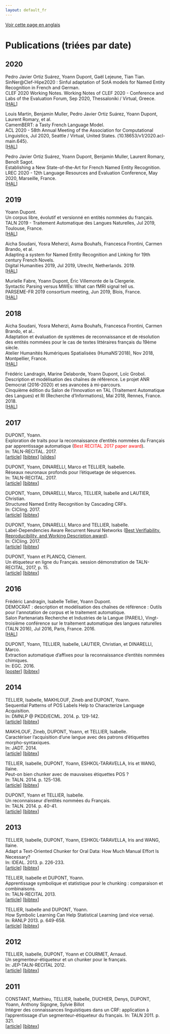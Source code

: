 ```yaml
---
layout: default_fr
---
```


[Voir cette page en anglais](publications-by_date-en)

# Publications (triées par date)

## 2020

Pedro Javier Ortiz Suárez, Yoann Dupont, Gaël Lejeune, Tian Tian.<br />
SinNer@Clef-Hipe2020 : Sinful adaptation of SotA models for Named Entity Recognition in French and German.<br />
CLEF 2020 Working Notes. Working Notes of CLEF 2020 - Conference and Labs of the Evaluation Forum, Sep 2020, Thessaloniki / Virtual, Greece.<br />
[[HAL](https://hal.inria.fr/hal-02984746)]

Louis Martin, Benjamin Muller, Pedro Javier Ortiz Suárez, Yoann Dupont, Laurent Romary, et al.<br />
CamemBERT: a Tasty French Language Model.<br />
ACL 2020 - 58th Annual Meeting of the Association for Computational Linguistics, Jul 2020, Seattle / Virtual, United States. ⟨10.18653/v1/2020.acl-main.645⟩.<br />
[[HAL](https://hal.inria.fr/hal-02889805)]

Pedro Javier Ortiz Suárez, Yoann Dupont, Benjamin Muller, Laurent Romary, Benoît Sagot.<br />
Establishing a New State-of-the-Art for French Named Entity Recognition.<br />
LREC 2020 - 12th Language Resources and Evaluation Conference, May 2020, Marseille, France.<br />
[[HAL](https://hal.inria.fr/hal-02617950v2)]

## 2019

Yoann Dupont.<br />
Un corpus libre, évolutif et versionné en entités nommées du français.<br />
TALN 2019 - Traitement Automatique des Langues Naturelles, Jul 2019, Toulouse, France.<br />
[[HAL](https://hal.archives-ouvertes.fr/hal-02448590)]

Aicha Soudani, Yosra Meherzi, Asma Bouhafs, Francesca Frontini, Carmen Brando, et al.<br />
Adapting a system for Named Entity Recognition and Linking for 19th century French Novels.<br />
Digital Humanities 2019, Jul 2019, Utrecht, Netherlands. 2019.<br />
[[HAL](https://hal.archives-ouvertes.fr/hal-02187283)]

Murielle Fabre, Yoann Dupont, Éric Villemonte de la Clergerie.<br />
Syntactic Parsing versus MWEs: What can fMRI signal tell us.<br />
PARSEME-FR 2019 consortium meeting, Jun 2019, Blois, France.<br />
[[HAL](https://hal.inria.fr/hal-02272288)]

## 2018

Aicha Soudani, Yosra Meherzi, Asma Bouhafs, Francesca Frontini, Carmen Brando, et al..<br />
Adaptation et évaluation de systèmes de reconnaissance et de résolution des entités nommées pour le cas de textes littéraires français du 19ème​ ​siècle.<br />
Atelier Humanités Numériques Spatialisées (HumaNS’2018), Nov 2018, Montpellier, France.<br />
[[HAL](https://hal.archives-ouvertes.fr/hal-01925816)]

Frédéric Landragin, Marine Delaborde, Yoann Dupont, Loïc Grobol.<br />
Description et modélisation des chaînes de référence. Le projet ANR Democrat (2016-2020) et ses avancées à mi-parcours.<br />
Cinquième édition du Salon de l’Innovation en TAL (Traitement Automatique des Langues) et RI (Recherche d’Informations), Mai 2018, Rennes, France. 2018.<br />
[[HAL](https://hal.archives-ouvertes.fr/hal-01797982)]

## 2017

DUPONT, Yoann.<br />
Exploration de traits pour la reconnaissance d’entités nommées du Français par apprentissage automatique (<span style="color:red">Best RECITAL 2017 paper award</span>).<br />
In: TALN-RECITAL. 2017.<br />
[[article](http://taln2017.cnrs.fr/wp-content/uploads/2017/06/actes_RECITAL_2017-Final.pdf#page=52)] [[bibtex](bibtex/dupont2017exploration.txt)] [[slides](files/slides/taln2017-Yoann_Dupont_exploration.pdf)]

DUPONT, Yoann, DINARELLI, Marco et TELLIER, Isabelle.<br />
Réseaux neuronaux profonds pour l’étiquetage de séquences.<br />
In: TALN-RECITAL. 2017.<br />
[[article](http://taln2017.cnrs.fr/wp-content/uploads/2017/06/actes_TALN_2017-vol2Final.pdf#page=31)] [[bibtex](bibtex/dupont2017reseaux.txt)]

DUPONT, Yoann, DINARELLI, Marco, TELLIER, Isabelle and LAUTIER, Christian.<br />
Structured Named Entity Recognition by Cascading CRFs.<br />
In: CICling. 2017.<br />
[[article](https://hal.archives-ouvertes.fr/hal-01579109/document)] [[bibtex](bibtex/dupont2017structured.txt)]

DUPONT, Yoann, DINARELLI, Marco and TELLIER, Isabelle.<br />
Label-Dependencies Aware Recurrent Neural Networks ([Best Verifiability, Reproducibility, and Working Description award](https://www.cicling.org/2017/#Awards)).<br />
In: CICling. 2017.<br />
[[article](http://www.marcodinarelli.it/publications/CICling2017_LDRNN.pdf)] [[bibtex](bibtex/dupont2017label.txt)]

DUPONT, Yoann et PLANCQ, Clément.<br />
Un étiqueteur en ligne du Français. session démonstration de TALN-RECITAL, 2017, p. 15.<br />
[[article](http://taln2017.cnrs.fr/wp-content/uploads/2017/06/actes_TALN_2017-vol3.pdf#page=25)] [[bibtex](bibtex/dupont2017etiqueteur.txt)]

## 2016

Frédéric Landragin, Isabelle Tellier, Yoann Dupont.<br />
DEMOCRAT : description et modélisation des chaînes de référence : Outils pour l'annotation de corpus et le traitement automatique.<br />
Salon Partenariats Recherche et Industries de la Langue (PAREIL), Vingt-troisième conférence sur le traitement automatique des langues naturelles (TALN 2016), Jul 2016, Paris, France. 2016.<br />
[[HAL](https://hal.archives-ouvertes.fr/hal-01384485)]

DUPONT, Yoann, TELLIER, Isabelle, LAUTIER, Christian, et DINARELLI, Marco.<br />
Extraction automatique d’affixes pour la reconnaissance d’entités nommées chimiques.<br />
In: EGC. 2016.<br />
[[poster](https://hal.archives-ouvertes.fr/hal-01476792/document)] [[bibtex](bibtex/dupont2016extraction.txt)]

## 2014

TELLIER, Isabelle, MAKHLOUF, Zineb and DUPONT, Yoann.<br />
Sequential Patterns of POS Labels Help to Characterize Language Acquisition.<br />
In: DMNLP @ PKDD/ECML. 2014. p. 129-142.<br />
[[article](https://hal.archives-ouvertes.fr/hal-01140542/document)] [[bibtex](bibtex/tellier2014sequential.txt)]

MAKHLOUF, Zineb, DUPONT, Yoann, et TELLIER, Isabelle.<br />
Caractériser l’acquisition d’une langue avec des patrons d’étiquettes morpho-syntaxiques.<br />
In: JADT. 2014.<br />
[[article](https://hal.archives-ouvertes.fr/hal-01140342/file/Makhlouf_Dupont_Tellier_V3.pdf)] [[bibtex](bibtex/makhlouf2014caracteriser.txt)]

TELLIER, Isabelle, DUPONT, Yoann, ESHKOL-TARAVELLA, Iris et WANG, Ilaine.<br />
Peut-on bien chunker avec de mauvaises étiquettes POS ?<br />
In: TALN. 2014. p. 125-136.<br />
[[article](https://hal.archives-ouvertes.fr/file/index/docid/1024274/filename/taln2014.pdf)] [[bibtex](bibtex/tellier2014peut.txt)]

DUPONT, Yoann et TELLIER, Isabelle.<br />
Un reconnaisseur d’entités nommées du Français.<br />
In: TALN. 2014. p. 40-41.<br />
[[article](http://www.aclweb.org/anthology/F/F14/F14-3.pdf#page=42)] [[bibtex](bibtex/dupont2014reconnaisseur.txt)]

## 2013

TELLIER, Isabelle, DUPONT, Yoann, ESHKOL-TARAVELLA, Iris and WANG, Ilaine.<br />
Adapt a Text-Oriented Chunker for Oral Data: How Much Manual Eﬀort Is Necessary?<br />
In: IDEAL. 2013. p. 226-233.<br />
[[article](https://hal.archives-ouvertes.fr/hal-01174605/document)] [[bibtex](bibtex/tellier2013adapt.txt)]

TELLIER, Isabelle et DUPONT, Yoann.<br />
Apprentissage symbolique et statistique pour le chunking : comparaison et combinaisons.<br />
In: TALN-RECITAL 2013.<br />
[[article](http://www.aclweb.org/anthology/F/F13/F13-1002.pdf)] [[bibtex](bibtex/tellier2013apprentissage.txt)]

TELLIER, Isabelle and DUPONT, Yoann.<br />
How Symbolic Learning Can Help Statistical Learning (and vice versa).<br />
In: RANLP 2013. p. 649-658.<br />
[[article](http://www.lattice.cnrs.fr/sites/itellier/articles/Tellier_Dupont_RANLP.pdf)] [[bibtex](bibtex/tellier2013symbolic.txt)]

## 2012

TELLIER, Isabelle, DUPONT, Yoann et COURMET, Arnaud.<br />
Un segmenteur-étiqueteur et un chunker pour le français.<br />
In: JEP-TALN-RECITAL 2012.<br />
[[article](http://anthology.aclweb.org/F/F12/F12-5.pdf#page=27)] [[bibtex](bibtex/tellier2012segmenteur.txt)]

## 2011

CONSTANT, Matthieu, TELLIER, Isabelle, DUCHIER, Denys, DUPONT, Yoann, Anthony Sigogne, Sylvie Billot<br />
Intégrer des connaissances linguistiques dans un CRF: application à l’apprentissage d’un segmenteur-étiqueteur du français. In: TALN 2011. p. 321.<br />
[[article](https://hal-upec-upem.archives-ouvertes.fr/file/index/docid/620923/filename/Constant_Tellier_alii.pdf)] [[bibtex](bibtex/constant2011integrer.txt)]
